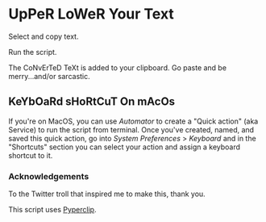 # UpPeR LoWeR Your Text

Select and copy text.

Run the script.

The CoNvErTeD TeXt is added to your clipboard. Go paste and be merry...and/or sarcastic.

## KeYbOaRd sHoRtCuT On mAcOs

If you're on MacOS, you can use _Automator_ to create a "Quick action" (aka Service) to run the script from terminal. Once you've created, named, and saved this quick action, go into _System Preferences_ > _Keyboard_ and in the "Shortcuts" section you can select your action and assign a keyboard shortcut to it. 

### Acknowledgements

To the Twitter troll that inspired me to make this, thank you.

This script uses [Pyperclip](https://github.com/asweigart/pyperclip). 
